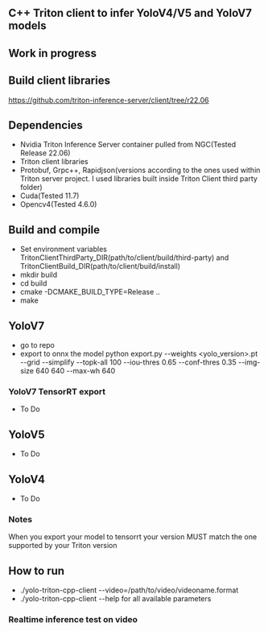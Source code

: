 ## C++ Triton client to infer YoloV4/V5 and YoloV7 models 

## Work in progress

## Build client libraries
https://github.com/triton-inference-server/client/tree/r22.06


## Dependencies
* Nvidia Triton Inference Server container pulled from NGC(Tested Release 22.06)
* Triton client libraries
* Protobuf, Grpc++, Rapidjson(versions according to the ones used within Triton server project. I used libraries built inside Triton Client third party folder)
* Cuda(Tested 11.7)
* Opencv4(Tested 4.6.0)

## Build and compile
* Set environment variables TritonClientThirdParty_DIR(path/to/client/build/third-party) and TritonClientBuild_DIR(path/to/client/build/install)
* mkdir build 
* cd build 
* cmake -DCMAKE_BUILD_TYPE=Release .. 
* make

## YoloV7
* go to repo
* export to onnx the model python export.py --weights <yolo_version>.pt --grid  --simplify --topk-all 100 --iou-thres 0.65 --conf-thres 0.35 --img-size 640 640 --max-wh 640

### YoloV7 TensorRT export
* To Do


## YoloV5
* To Do

## YoloV4
* To Do

### Notes
When you export your model to tensorrt your version MUST match the one supported by your Triton version


## How to run
* ./yolo-triton-cpp-client  --video=/path/to/video/videoname.format
* ./yolo-triton-cpp-client  --help for all available parameters

### Realtime inference test on video

